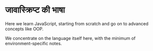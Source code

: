 # जावास्क्रिप्ट की भाषा

Here we learn JavaScript, starting from scratch and go on to advanced concepts like OOP.

We concentrate on the language itself here, with the minimum of environment-specific notes.

